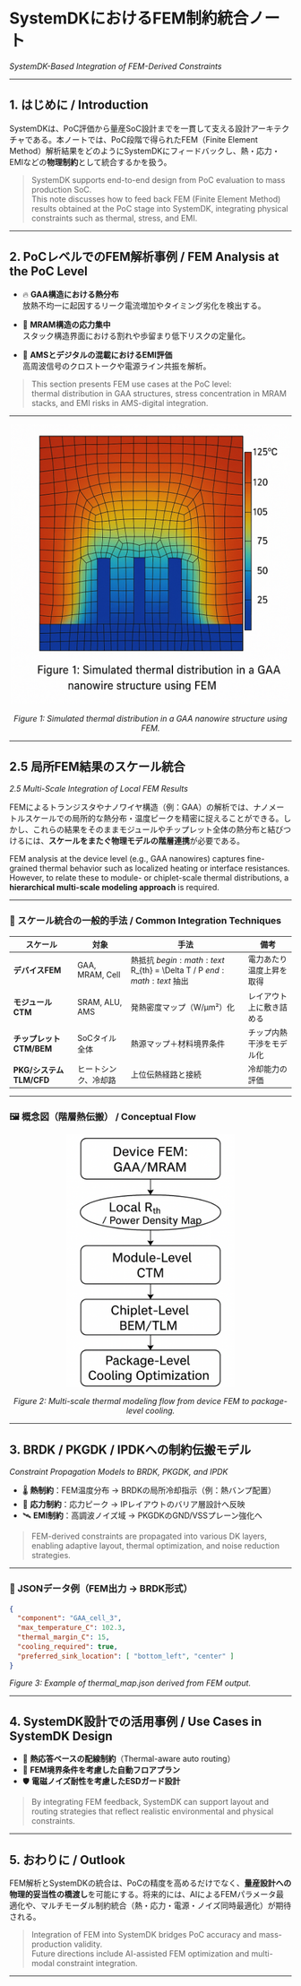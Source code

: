 # SystemDKにおけるFEM制約統合ノート  
*SystemDK-Based Integration of FEM-Derived Constraints*

---

## 1. はじめに / Introduction

SystemDKは、PoC評価から量産SoC設計までを一貫して支える設計アーキテクチャである。本ノートでは、PoC段階で得られたFEM（Finite Element Method）解析結果をどのようにSystemDKにフィードバックし、熱・応力・EMIなどの**物理制約**として統合するかを扱う。

> SystemDK supports end-to-end design from PoC evaluation to mass production SoC.  
This note discusses how to feed back FEM (Finite Element Method) results obtained at the PoC stage into SystemDK, integrating physical constraints such as thermal, stress, and EMI.

---

## 2. PoCレベルでのFEM解析事例 / FEM Analysis at the PoC Level

- 🔥 **GAA構造における熱分布**  
  放熱不均一に起因するリーク電流増加やタイミング劣化を検出する。

- 🧱 **MRAM構造の応力集中**  
  スタック構造界面における割れや歩留まり低下リスクの定量化。

- 📡 **AMSとデジタルの混載におけるEMI評価**  
  高周波信号のクロストークや電源ライン共振を解析。

> This section presents FEM use cases at the PoC level:  
thermal distribution in GAA structures, stress concentration in MRAM stacks, and EMI risks in AMS-digital integration.

---

<p align="center">
  <img src="../images/fem_gaa_thermal_en_fixed.png" alt="Figure 1: GAA Thermal FEM" width="500"/>
</p>

<p align="center">
  <em>Figure 1: Simulated thermal distribution in a GAA nanowire structure using FEM.</em>
</p>

---

## 2.5 局所FEM結果のスケール統合  
*2.5 Multi-Scale Integration of Local FEM Results*

FEMによるトランジスタやナノワイヤ構造（例：GAA）の解析では、ナノメートルスケールでの局所的な熱分布・温度ピークを精密に捉えることができる。しかし、これらの結果をそのままモジュールやチップレット全体の熱分布と結びつけるには、**スケールをまたぐ物理モデルの階層連携**が必要である。

FEM analysis at the device level (e.g., GAA nanowires) captures fine-grained thermal behavior such as localized heating or interface resistances. However, to relate these to module- or chiplet-scale thermal distributions, a **hierarchical multi-scale modeling approach** is required.

---

### 🔗 スケール統合の一般的手法 / Common Integration Techniques

| スケール | 対象 | 手法 | 備考 |
|----------|------|------|------|
| **デバイスFEM** | GAA, MRAM, Cell | 熱抵抗 $begin:math:text$ R_{th} = \\Delta T / P $end:math:text$ 抽出 | 電力あたり温度上昇を取得 |
| **モジュールCTM** | SRAM, ALU, AMS | 発熱密度マップ（W/μm²）化 | レイアウト上に敷き詰める |
| **チップレットCTM/BEM** | SoCタイル全体 | 熱源マップ＋材料境界条件 | チップ内熱干渉をモデル化 |
| **PKG/システムTLM/CFD** | ヒートシンク、冷却路 | 上位伝熱経路と接続 | 冷却能力の評価 |

---

### 🖼️ 概念図（階層熱伝搬） / Conceptual Flow

<p align="center">
  <img src="../images/multiscale_thermal_flow_diagram.png" alt="Figure 2: Multiscale Flow" width="300"/>
</p>

<p align="center">
  <em>Figure 2: Multi-scale thermal modeling flow from device FEM to package-level cooling.</em>
</p>

---

## 3. BRDK / PKGDK / IPDKへの制約伝搬モデル  
*Constraint Propagation Models to BRDK, PKGDK, and IPDK*

- 🌡️ **熱制約**：FEM温度分布 → BRDKの局所冷却指示（例：熱バンプ配置）
- 🧘 **応力制約**：応力ピーク → IPレイアウトのバリア層設計へ反映
- 🛰️ **EMI制約**：高調波ノイズ域 → PKGDKのGND/VSSプレーン強化へ

> FEM-derived constraints are propagated into various DK layers, enabling adaptive layout, thermal optimization, and noise reduction strategies.

---

### 🔧 JSONデータ例（FEM出力 → BRDK形式）

```json
{
  "component": "GAA_cell_3",
  "max_temperature_C": 102.3,
  "thermal_margin_C": 15,
  "cooling_required": true,
  "preferred_sink_location": [ "bottom_left", "center" ]
}
```

*Figure 3: Example of thermal_map.json derived from FEM output.*

---

## 4. SystemDK設計での活用事例 / Use Cases in SystemDK Design

- 🎯 **熱応答ベースの配線制約**（Thermal-aware auto routing）
- 🧩 **FEM境界条件を考慮した自動フロアプラン**
- 🛡️ **電磁ノイズ耐性を考慮したESDガード設計**

> By integrating FEM feedback, SystemDK can support layout and routing strategies that reflect realistic environmental and physical constraints.

---

## 5. おわりに / Outlook

FEM解析とSystemDKの統合は、PoCの精度を高めるだけでなく、**量産設計への物理的妥当性の橋渡し**を可能にする。将来的には、AIによるFEMパラメータ最適化や、マルチモーダル制約統合（熱・応力・電源・ノイズ同時最適化）が期待される。

> Integration of FEM into SystemDK bridges PoC accuracy and mass-production validity.  
Future directions include AI-assisted FEM optimization and multi-modal constraint integration.

---
